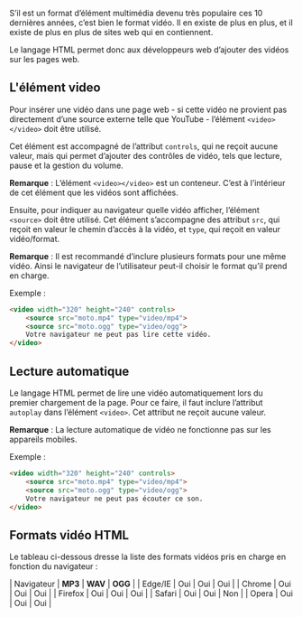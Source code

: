 S’il est un format d’élément multimédia devenu très populaire ces 10 dernières années, c’est bien le format vidéo. Il en existe de plus en plus, et il existe de plus en plus de sites web qui en contiennent. 

Le langage HTML permet donc aux développeurs web d’ajouter des vidéos sur les pages web.

## L'élément video

Pour insérer une vidéo dans une page web - si cette vidéo ne provient pas directement d’une source externe telle que YouTube - l’élément ```<video></video>``` doit être utilisé.

Cet élément est accompagné de l’attribut ```controls```, qui ne reçoit aucune valeur, mais qui permet d’ajouter des contrôles de vidéo, tels que lecture, pause et la gestion du volume.

__Remarque__ : L’élément ```<video></video>``` est un conteneur. C’est à l’intérieur de cet élément que les vidéos sont affichées.

Ensuite, pour indiquer au navigateur quelle vidéo afficher, l’élément ```<source>``` doit être utilisé. Cet élément s’accompagne des attribut ```src```, qui reçoit en valeur le chemin d’accès à la vidéo, et ```type```, qui reçoit en valeur vidéo/format.

__Remarque__ : Il est recommandé d’inclure plusieurs formats pour une même vidéo. Ainsi le navigateur de l’utilisateur peut-il choisir le format qu’il prend en charge. 

Exemple :

```html
<video width="320" height="240" controls>
    <source src="moto.mp4" type="video/mp4">
    <source src="moto.ogg" type="video/ogg">
    Votre navigateur ne peut pas lire cette vidéo.
</video>
```

## Lecture automatique

Le langage HTML permet de lire une vidéo automatiquement lors du premier chargement de la page. Pour ce faire, il faut inclure l’attribut ```autoplay``` dans l’élément ```<video>```. Cet attribut ne reçoit aucune valeur.

__Remarque__ : La lecture automatique de vidéo ne fonctionne pas sur les appareils mobiles. 

Exemple :

```html
<video width="320" height="240" controls>
    <source src="moto.mp4" type="video/mp4">
    <source src="moto.ogg" type="video/ogg">
    Votre navigateur ne peut pas écouter ce son.
</video>
```

## Formats vidéo HTML

Le tableau ci-dessous dresse la liste des formats vidéos pris en charge en fonction du navigateur :

| Navigateur | **MP3** | **WAV** | **OGG** |
| Edge/IE | Oui | Oui | Oui |
| Chrome | Oui | Oui | Oui |
| Firefox | Oui | Oui | Oui |
| Safari | Oui | Oui | Non |
| Opera | Oui | Oui | Oui |